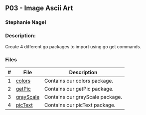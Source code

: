 ## P03 - Image Ascii Art 
### Stephanie Nagel
### Description:

Create 4 different go packages to import using go get commands.

### Files

|   #   | File            | Description                                        |
| :---: | --------------- | -------------------------------------------------- |
| 1 | [colors](https://github.com/aelious/img_colors) | Contains our colors package. |
| 2 | [getPic](https://github.com/aelious/img_get) | Contains our getPic package. |
| 3 | [grayScale](https://github.com/aelious/img_gray_scale) | Contains our grayScale package. |
| 4 | [picText](https://github.com/aelious/img_text) | Contains our picText package. |
